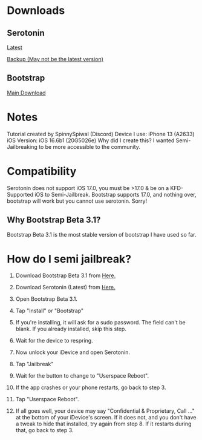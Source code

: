 # Downloads
## Serotonin
[Latest](https://github.com/mineek/Serotonin)

[Backup (May not be the latest version)](https://github.com/SpinnySpiwal/SpiwalsIPASetup/raw/main/MyApps/Serotonin.tipa)

## Bootstrap
[Main Download](https://github.com/SpinnySpiwal/SpiwalsIPASetup/raw/main/MyApps/Bootstrap.tipa)

# Notes
Tutorial created by SpinnySpiwal (Discord)
Device I use: iPhone 13 (A2633)
iOS Version: iOS 16.6b1 (20G5026e)
Why did I create this? I wanted Semi-Jailbreaking to be more accessible to the community.

# Compatibility
Serotonin does not support iOS 17.0, you must be >17.0 & be on a KFD-Supported iOS to Semi-Jailbreak. Bootstrap supports 17.0, and nothing over, bootstrap will work but you cannot use serotonin. Sorry!


## Why Bootstrap Beta 3.1?
Bootstrap Beta 3.1 is the most stable version of bootstrap I have used so far.

# How do I semi jailbreak?
1. Download Bootstrap Beta 3.1 from [Here.](#bootstrap)

2. Download Serotonin (Latest) from [Here.](#serotonin)

4. Open Bootstrap Beta 3.1.

5. Tap "Install" or "Bootstrap"

6. If you're installing, it will ask for a sudo password. The field can't be blank. If you already installed, skip this step.

7. Wait for the device to respring.

8. Now unlock your iDevice and open Serotonin.

9. Tap "Jailbreak"

10. Wait for the button to change to "Userspace Reboot".


11. If the app crashes or your phone restarts, go back to step 3.

12. Tap "Userspace Reboot".

13. If all goes well, your device may say "Confidential & Proprietary, Call ..." at the bottom of your iDevice's screen. If it does not, and you don't have a tweak to hide that installed, try again from step 8. If it restarts during that, go back to step 3.
